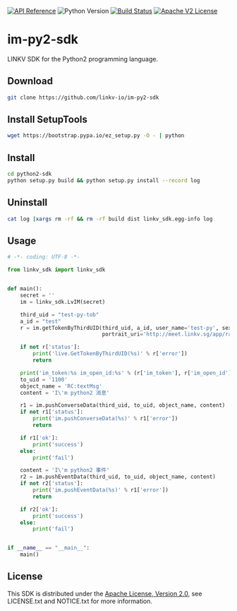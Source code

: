 [![API Reference](https://img.shields.io/badge/api-reference-blue.svg)]()
![Python Version](https://img.shields.io/badge/python-2.7.9｜2.7.16｜2.7.18-blue.svg)
[![Build Status](https://img.shields.io/static/v1?label=build&message=passing&color=32CD32)]()
[![Apache V2 License](https://img.shields.io/badge/license-Apache%20V2-blue.svg)](https://github.com/linkv-io/python-sdk/blob/master/LICENSE)

# im-py2-sdk

LINKV SDK for the Python2 programming language.

## Download
```sh
git clone https://github.com/linkv-io/im-py2-sdk
```

## Install SetupTools
```sh
wget https://bootstrap.pypa.io/ez_setup.py -O - | python
```

## Install
```sh
cd python2-sdk
python setup.py build && python setup.py install --record log
```

## Uninstall
```sh
cat log |xargs rm -rf && rm -rf build dist linkv_sdk.egg-info log
```

## Usage

```python
# -*- coding: UTF-8 -*-

from linkv_sdk import linkv_sdk


def main():
    secret = ''
    im = linkv_sdk.LvIM(secret)

    third_uid = "test-py-tob"
    a_id = "test"
    r = im.getTokenByThirdUID(third_uid, a_id, user_name='test-py', sex=linkv_sdk.SexTypeUnknown,
                              portrait_uri='http://meet.linkv.sg/app/rank-list/static/img/defaultavatar.cd935fdb.png')

    if not r['status']:
        print('live.GetTokenByThirdUID(%s)' % r['error'])
        return

    print('im_token:%s im_open_id:%s' % (r['im_token'], r['im_open_id']))
    to_uid = '1100'
    object_name = 'RC:textMsg'
    content = 'I\'m python2 消息'

    r1 = im.pushConverseData(third_uid, to_uid, object_name, content)
    if not r1['status']:
        print('im.pushConverseData(%s)' % r1['error'])
        return

    if r1['ok']:
        print('success')
    else:
        print('fail')

    content = 'I\'m python2 事件'
    r2 = im.pushEventData(third_uid, to_uid, object_name, content)
    if not r2['status']:
        print('im.pushEventData(%s)' % r1['error'])
        return

    if r2['ok']:
        print('success')
    else:
        print('fail')


if __name__ == "__main__":
    main()

```

## License

This SDK is distributed under the
[Apache License, Version 2.0](http://www.apache.org/licenses/LICENSE-2.0),
see LICENSE.txt and NOTICE.txt for more information.
